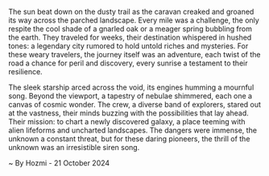 
The sun beat down on the dusty trail as the caravan creaked and groaned its way across the parched landscape. Every mile was a challenge, the only respite the cool shade of a gnarled oak or a meager spring bubbling from the earth.  They traveled for weeks, their destination whispered in hushed tones: a legendary city rumored to hold untold riches and mysteries.  For these weary travelers, the journey itself was an adventure, each twist of the road a chance for peril and discovery, every sunrise a testament to their resilience. 

The sleek starship arced across the void, its engines humming a mournful song.  Beyond the viewport, a tapestry of nebulae shimmered, each one a canvas of cosmic wonder. The crew, a diverse band of explorers, stared out at the vastness, their minds buzzing with the possibilities that lay ahead.  Their mission: to chart a newly discovered galaxy, a place teeming with alien lifeforms and uncharted landscapes. The dangers were immense, the unknown a constant threat, but for these daring pioneers, the thrill of the unknown was an irresistible siren song.  

~ By Hozmi - 21 October 2024
